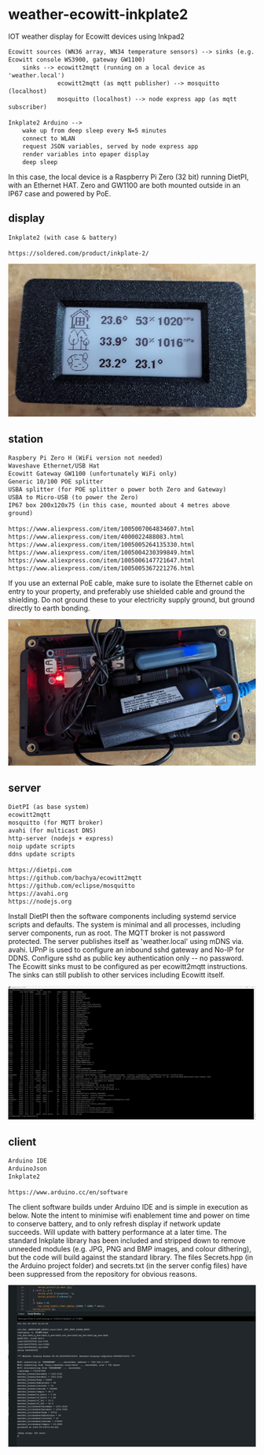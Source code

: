 
# weather-ecowitt-inkplate2

IOT weather display for Ecowitt devices using Inkpad2

    Ecowitt sources (WN36 array, WN34 temperature sensors) --> sinks (e.g. Ecowitt console WS3900, gateway GW1100)
        sinks --> ecowitt2mqtt (running on a local device as 'weather.local')
                  ecowitt2mqtt (as mqtt publisher) --> mosquitto (localhost)
                  mosquitto (localhost) --> node express app (as mqtt subscriber)

    Inkplate2 Arduino -->
        wake up from deep sleep every N=5 minutes
        connect to WLAN
        request JSON variables, served by node express app
        render variables into epaper display
        deep sleep

In this case, the local device is a Raspberry Pi Zero (32 bit) running DietPI, with an Ethernet HAT.
Zero and GW1100 are both mounted outside in an IP67 case and powered by PoE.

## display

    Inkplate2 (with case & battery)

    https://soldered.com/product/inkplate-2/

![Display](images/display.jpg)

## station

    Raspbery Pi Zero H (WiFi version not needed)
    Waveshave Ethernet/USB Hat
    Ecowitt Gateway GW1100 (unfortunately WiFi only)
    Generic 10/100 POE splitter
    USBA splitter (for POE splitter o power both Zero and Gateway)
    USBA to Micro-USB (to power the Zero)
    IP67 box 200x120x75 (in this case, mounted about 4 metres above ground)

    https://www.aliexpress.com/item/1005007064834607.html
    https://www.aliexpress.com/item/4000022488083.html
    https://www.aliexpress.com/item/1005005264135330.html
    https://www.aliexpress.com/item/1005004230399849.html
    https://www.aliexpress.com/item/1005006147721647.html
    https://www.aliexpress.com/item/1005005367221276.html

If you use an external PoE cable, make sure to isolate the Ethernet cable on entry to your property,
and preferably use shielded cable and ground the shielding. Do not ground these to your electricity supply
ground, but ground directly to earth bonding.

![Station](images/station.jpg)

## server

    DietPI (as base system)
    ecowitt2mqtt
    mosquitto (for MQTT broker)
    avahi (for multicast DNS)
    http-server (nodejs + express)
    noip update scripts
    ddns update scripts

    https://dietpi.com
    https://github.com/bachya/ecowitt2mqtt
    https://github.com/eclipse/mosquitto
    https://avahi.org
    https://nodejs.org
    
Install DietPI then the software components including systemd service scripts and defaults. The system is minimal
and all processes, including server components, run as root. The MQTT broker is not password protected. The server publishes itself 
as 'weather.local' using mDNS via. avahi. UPnP is used to configure an inbound sshd gateway and No-IP for DDNS. Configure sshd as public
key authentication only -- no password. The Ecowitt sinks must to be configured as per ecowitt2mqtt instructions. The sinks can still
publish to other services including Ecowitt itself.

![Server](images/server.jpg)

## client

    Arduino IDE
    ArduinoJson
    Inkplate2
    
    https://www.arduino.cc/en/software
    
The client software builds under Arduino IDE and is simple in execution as below. Note the intent to minimise wifi enablement time
and power on time to conserve battery, and to only refresh display if network update succeeds. Will update with battery performance at
a later time. The standard Inkplate library has been included and stripped down to remove unneeded modules (e.g. JPG, PNG and BMP
images, and colour dithering), but the code will build against the standard library. The files Secrets.hpp (in the Arduino project
folder) and secrets.txt (in the server config files) have been suppressed from the repository for obvious reasons.

![Client](images/client.jpg)

